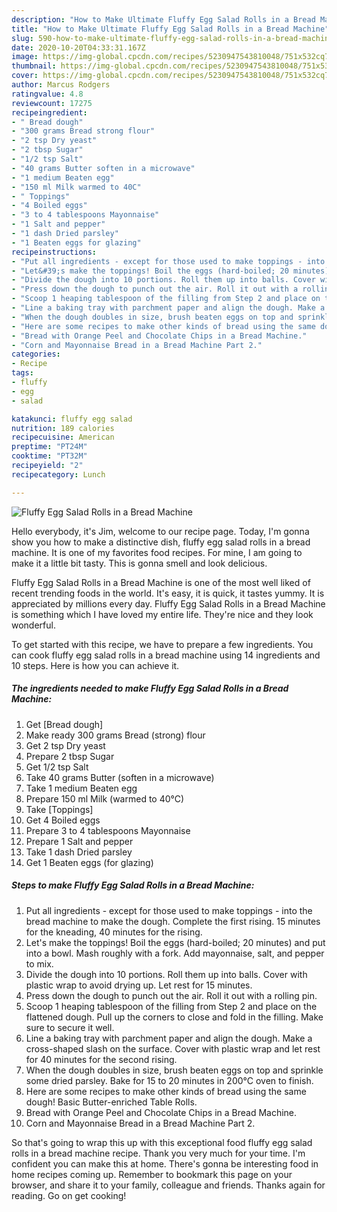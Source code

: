 ```yaml
---
description: "How to Make Ultimate Fluffy Egg Salad Rolls in a Bread Machine"
title: "How to Make Ultimate Fluffy Egg Salad Rolls in a Bread Machine"
slug: 590-how-to-make-ultimate-fluffy-egg-salad-rolls-in-a-bread-machine
date: 2020-10-20T04:33:31.167Z
image: https://img-global.cpcdn.com/recipes/5230947543810048/751x532cq70/fluffy-egg-salad-rolls-in-a-bread-machine-recipe-main-photo.jpg
thumbnail: https://img-global.cpcdn.com/recipes/5230947543810048/751x532cq70/fluffy-egg-salad-rolls-in-a-bread-machine-recipe-main-photo.jpg
cover: https://img-global.cpcdn.com/recipes/5230947543810048/751x532cq70/fluffy-egg-salad-rolls-in-a-bread-machine-recipe-main-photo.jpg
author: Marcus Rodgers
ratingvalue: 4.8
reviewcount: 17275
recipeingredient:
- " Bread dough"
- "300 grams Bread strong flour"
- "2 tsp Dry yeast"
- "2 tbsp Sugar"
- "1/2 tsp Salt"
- "40 grams Butter soften in a microwave"
- "1 medium Beaten egg"
- "150 ml Milk warmed to 40C"
- " Toppings"
- "4 Boiled eggs"
- "3 to 4 tablespoons Mayonnaise"
- "1 Salt and pepper"
- "1 dash Dried parsley"
- "1 Beaten eggs for glazing"
recipeinstructions:
- "Put all ingredients - except for those used to make toppings - into the bread machine to make the dough. Complete the first rising. 15 minutes for the kneading, 40 minutes for the rising."
- "Let&#39;s make the toppings! Boil the eggs (hard-boiled; 20 minutes) and put into a bowl. Mash roughly with a fork. Add mayonnaise, salt, and pepper to mix."
- "Divide the dough into 10 portions. Roll them up into balls. Cover with plastic wrap to avoid drying up. Let rest for 15 minutes."
- "Press down the dough to punch out the air. Roll it out with a rolling pin."
- "Scoop 1 heaping tablespoon of the filling from Step 2 and place on the flattened dough. Pull up the corners to close and fold in the filling. Make sure to secure it well."
- "Line a baking tray with parchment paper and align the dough. Make a cross-shaped slash on the surface. Cover with plastic wrap and let rest for 40 minutes for the second rising."
- "When the dough doubles in size, brush beaten eggs on top and sprinkle some dried parsley. Bake for 15 to 20 minutes in 200°C oven to finish."
- "Here are some recipes to make other kinds of bread using the same dough! Basic Butter-enriched Table Rolls."
- "Bread with Orange Peel and Chocolate Chips in a Bread Machine."
- "Corn and Mayonnaise Bread in a Bread Machine Part 2."
categories:
- Recipe
tags:
- fluffy
- egg
- salad

katakunci: fluffy egg salad 
nutrition: 189 calories
recipecuisine: American
preptime: "PT24M"
cooktime: "PT32M"
recipeyield: "2"
recipecategory: Lunch

---
```



![Fluffy Egg Salad Rolls in a Bread Machine](https://img-global.cpcdn.com/recipes/5230947543810048/751x532cq70/fluffy-egg-salad-rolls-in-a-bread-machine-recipe-main-photo.jpg)

Hello everybody, it's Jim, welcome to our recipe page. Today, I'm gonna show you how to make a distinctive dish, fluffy egg salad rolls in a bread machine. It is one of my favorites food recipes. For mine, I am going to make it a little bit tasty. This is gonna smell and look delicious.



Fluffy Egg Salad Rolls in a Bread Machine is one of the most well liked of recent trending foods in the world. It's easy, it is quick, it tastes yummy. It is appreciated by millions every day. Fluffy Egg Salad Rolls in a Bread Machine is something which I have loved my entire life. They're nice and they look wonderful.


To get started with this recipe, we have to prepare a few ingredients. You can cook fluffy egg salad rolls in a bread machine using 14 ingredients and 10 steps. Here is how you can achieve it.

<!--inarticleads1-->

##### The ingredients needed to make Fluffy Egg Salad Rolls in a Bread Machine:

1. Get  [Bread dough]
1. Make ready 300 grams Bread (strong) flour
1. Get 2 tsp Dry yeast
1. Prepare 2 tbsp Sugar
1. Get 1/2 tsp Salt
1. Take 40 grams Butter (soften in a microwave)
1. Take 1 medium Beaten egg
1. Prepare 150 ml Milk (warmed to 40°C)
1. Take  [Toppings]
1. Get 4 Boiled eggs
1. Prepare 3 to 4 tablespoons Mayonnaise
1. Prepare 1 Salt and pepper
1. Take 1 dash Dried parsley
1. Get 1 Beaten eggs (for glazing)




<!--inarticleads2-->

##### Steps to make Fluffy Egg Salad Rolls in a Bread Machine:

1. Put all ingredients - except for those used to make toppings - into the bread machine to make the dough. Complete the first rising. 15 minutes for the kneading, 40 minutes for the rising.
1. Let&#39;s make the toppings! Boil the eggs (hard-boiled; 20 minutes) and put into a bowl. Mash roughly with a fork. Add mayonnaise, salt, and pepper to mix.
1. Divide the dough into 10 portions. Roll them up into balls. Cover with plastic wrap to avoid drying up. Let rest for 15 minutes.
1. Press down the dough to punch out the air. Roll it out with a rolling pin.
1. Scoop 1 heaping tablespoon of the filling from Step 2 and place on the flattened dough. Pull up the corners to close and fold in the filling. Make sure to secure it well.
1. Line a baking tray with parchment paper and align the dough. Make a cross-shaped slash on the surface. Cover with plastic wrap and let rest for 40 minutes for the second rising.
1. When the dough doubles in size, brush beaten eggs on top and sprinkle some dried parsley. Bake for 15 to 20 minutes in 200°C oven to finish.
1. Here are some recipes to make other kinds of bread using the same dough! Basic Butter-enriched Table Rolls.
1. Bread with Orange Peel and Chocolate Chips in a Bread Machine.
1. Corn and Mayonnaise Bread in a Bread Machine Part 2.




So that's going to wrap this up with this exceptional food fluffy egg salad rolls in a bread machine recipe. Thank you very much for your time. I'm confident you can make this at home. There's gonna be interesting food in home recipes coming up. Remember to bookmark this page on your browser, and share it to your family, colleague and friends. Thanks again for reading. Go on get cooking!
